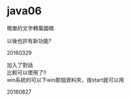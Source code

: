 # java06

簡單的文字轉萬國碼

以後也許有新功能?

20160329

加入了對話
<br>比較可以使用了!!
<br>win系統的可以下win那個資料夾，按start就可以用

20160827
